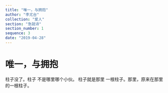 ```yaml
---
title: "唯一，与拥抱"
author: "李尤台"
collection: "爱人"
section: "急就诗"
section_number: 1
sequence: 3
date: "2019-04-28"
---
```


# 唯一，与拥抱

柱子没了。柱子
不是哪里哪个小伙。
柱子就是那里
一根柱子。那里，原来在那里
的一根柱子。

